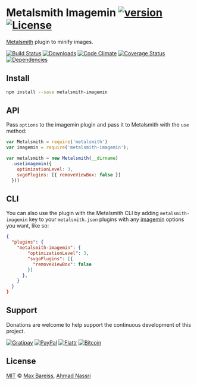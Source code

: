 # Metalsmith Imagemin [![version][npm-version]][npm-url] [![License][npm-license]][license-url]

[Metalsmith](http://www.metalsmith.io/) plugin to minify images.

[![Build Status][travis-image]][travis-url]
[![Downloads][npm-downloads]][npm-url]
[![Code Climate][codeclimate-quality]][codeclimate-url]
[![Coverage Status][codeclimate-coverage]][codeclimate-url]
[![Dependencies][david-image]][david-url]

## Install

```sh
npm install --save metalsmith-imagemin
```

## API

Pass `options` to the imagemin plugin and pass it to Metalsmith with the `use` method:

```js
var Metalsmith = require('metalsmith')
var imagemin = require('metalsmith-imagemin');

var metalsmith = new Metalsmith(__dirname)
  .use(imagemin({
    optimizationLevel: 3,
    svgoPlugins: [{ removeViewBox: false }]
  }))
```

## CLI

You can also use the plugin with the Metalsmith CLI by adding `metalsmith-imagemin` key to your `metalsmith.json` plugins with any [imagemin](https://github.com/imagemin/imagemin) options you want, like so:

```json
{
  "plugins": {
    "metalsmith-imagemin": {
        "optimizationLevel": 3,
        "svgoPlugins": [{
          "removeViewBox": false
        }]
      },
    }
  }
}
```

## Support

Donations are welcome to help support the continuous development of this project.

[![Gratipay][gratipay-image]][gratipay-url]
[![PayPal][paypal-image]][paypal-url]
[![Flattr][flattr-image]][flattr-url]
[![Bitcoin][bitcoin-image]][bitcoin-url]

## License

[MIT](LICENSE) &copy; [Max Bareiss](https://github.com/MaxBareiss), [Ahmad Nassri](https://www.ahmadnassri.com)

[license-url]: https://github.com/ahmadnassri/metalsmith-imagemin/blob/master/LICENSE

[travis-url]: https://travis-ci.org/ahmadnassri/metalsmith-imagemin
[travis-image]: https://img.shields.io/travis/ahmadnassri/metalsmith-imagemin.svg?style=flat-square

[npm-url]: https://www.npmjs.com/package/metalsmith-imagemin
[npm-license]: https://img.shields.io/npm/l/metalsmith-imagemin.svg?style=flat-square
[npm-version]: https://img.shields.io/npm/v/metalsmith-imagemin.svg?style=flat-square
[npm-downloads]: https://img.shields.io/npm/dm/metalsmith-imagemin.svg?style=flat-square

[codeclimate-url]: https://codeclimate.com/github/ahmadnassri/metalsmith-imagemin
[codeclimate-quality]: https://img.shields.io/codeclimate/github/ahmadnassri/metalsmith-imagemin.svg?style=flat-square
[codeclimate-coverage]: https://img.shields.io/codeclimate/coverage/github/ahmadnassri/metalsmith-imagemin.svg?style=flat-square

[david-url]: https://david-dm.org/ahmadnassri/metalsmith-imagemin
[david-image]: https://img.shields.io/david/ahmadnassri/metalsmith-imagemin.svg?style=flat-square

[gratipay-url]: https://www.gratipay.com/ahmadnassri/
[gratipay-image]: https://img.shields.io/gratipay/ahmadnassri.svg?style=flat-square

[paypal-url]: https://www.paypal.com/cgi-bin/webscr?cmd=_s-xclick&hosted_button_id=UJ2B2BTK9VLRS&on0=project&os0=metalsmith-imagemin
[paypal-image]: http://img.shields.io/badge/paypal-donate-green.svg?style=flat-square

[flattr-url]: https://flattr.com/submit/auto?user_id=ahmadnassri&url=https://github.com/ahmadnassri/metalsmith-imagemin&title=metalsmith-imagemin&language=&tags=github&category=software
[flattr-image]: http://img.shields.io/badge/flattr-donate-green.svg?style=flat-square

[bitcoin-image]: http://img.shields.io/badge/bitcoin-1Nb46sZRVG3or7pNaDjthcGJpWhvoPpCxy-green.svg?style=flat-square
[bitcoin-url]: https://www.coinbase.com/checkouts/ae383ae6bb931a2fa5ad11cec115191e?name=metalsmith-imagemin
